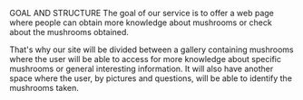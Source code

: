 GOAL AND STRUCTURE
    The goal of our service is to offer a web page where people can obtain more knowledge about mushrooms or check about the mushrooms obtained.

That's why our site will be divided between a gallery containing mushrooms where the user will be able to access for more knowledge about specific mushrooms or general interesting information. It will also have another space where the user, by pictures and questions, will be able to identify the mushrooms taken.
